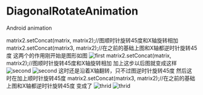 # DiagonalRotateAnimation
Android animation

matrix2.setConcat(matrix, matrix2);//图顺时针旋转45度和X轴旋转相加
matrix2.setConcat(matrix3, matrix2);//在之前的基础上图和X轴都逆时针旋转45度
这两个的作用刚开始是图形如图
![first](https://github.com/ckenergy/DiagonalRotateAnimation/tree/master/image/first.png) 
matrix2.setConcat(matrix, matrix2);//图顺时针旋转45度和X轴旋转相加
加上这步以后图就变成这样
![second](https://github.com/ckenergy/DiagonalRotateAnimation/tree/master/image/second.jpg) 
![second](https://github.com/ckenergy/DiagonalRotateAnimation/tree/master/image/11.gif) 
这时还是沿着X轴翻转，只不过图逆时针旋转45度
然后这时在加上顺时针旋转45度
matrix2.setConcat(matrix3, matrix2);//在之前的基础上图和X轴都逆时针旋转45度
变成了
![thrid](https://github.com/ckenergy/DiagonalRotateAnimation/tree/master/image/Thrid.png) 
![thrid](https://github.com/ckenergy/DiagonalRotateAnimation/tree/master/image/22.gif) 
